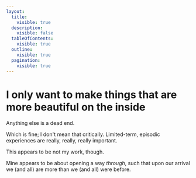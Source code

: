 ```yaml
---
layout:
  title:
    visible: true
  description:
    visible: false
  tableOfContents:
    visible: true
  outline:
    visible: true
  pagination:
    visible: true
---
```


# I only want to make things that are more beautiful on the inside

Anything else is a dead end.

Which is fine; I don't mean that critically. Limited-term, episodic experiences are really, really, really important.

This appears to be not my work, though.

Mine appears to be about opening a way _through_, such that upon our arrival we (and all) are more than we (and all) were before.
